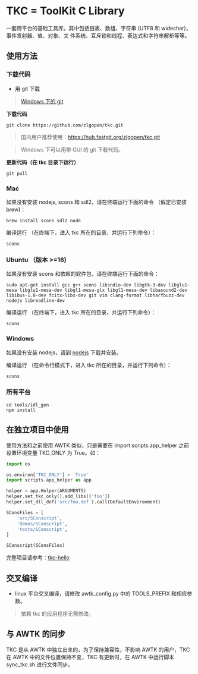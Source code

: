 # TKC = ToolKit C Library

一套跨平台的基础工具库。其中包括链表、数组、字符串 (UTF8 和 widechar)，事件发射器、值、对象、文
件系统、互斥锁和线程、表达式和字符串解析等等。

## 使用方法

### 下载代码

* 用 git 下载

> [Windows 下的 git](https://git-scm.com/download/win)

**下载代码**

```
git clone https://github.com/zlgopen/tkc.git
```

> 国内用户推荐使用：https://hub.fastgit.org/zlgopen/tkc.git

> Windows 下可以用带 GUI 的 git 下载代码。

**更新代码（在 tkc 目录下运行）**

```
git pull
```

### Mac

如果没有安装 nodejs, scons 和 sdl2，请在终端运行下面的命令 （假定已安装 brew)：

```
brew install scons sdl2 node
```

编译运行 （在终端下，进入 tkc 所在的目录，并运行下列命令）：

```
scons
```

### Ubuntu （版本 >=16)

如果没有安装 scons 和依赖的软件包，请在终端运行下面的命令：

```
sudo apt-get install gcc g++ scons libsndio-dev libgtk-3-dev libglu1-mesa libglu1-mesa-dev libgl1-mesa-glx libgl1-mesa-dev libasound2-dev libibus-1.0-dev fcitx-libs-dev git vim clang-format libharfbuzz-dev nodejs libreadline-dev
```

编译运行 （在终端下，进入 tkc 所在的目录，并运行下列命令）：

```
scons
```

### Windows

如果没有安装 nodejs，请到 [nodejs](https://nodejs.org/en/) 下载并安装。

编译运行 （在命令行模式下，进入 tkc 所在的目录，并运行下列命令）：

```
scons
```

### 所有平台

```
cd tools/idl_gen
npm install
```

## 在独立项目中使用

使用方法和之前使用 AWTK 类似，只是需要在 import scripts.app_helper 之前设置环境变量 TKC_ONLY 为 True。如：

```python
import os 

os.environ['TKC_ONLY'] = 'True'
import scripts.app_helper as app 

helper = app.Helper(ARGUMENTS)
helper.set_tkc_only().add_libs(['foo'])
helper.set_dll_def('src/foo.def').call(DefaultEnvironment)

SConsFiles = [ 
    'src/SConscript',
    'demos/SConscript',
    'tests/SConscript',
]

SConscript(SConsFiles)
```

完整项目请参考：[tkc-hello](https://github.com/zlgopen/tkc-hello)

## 交叉编译

* linux 平台交叉编译，请修改 awtk\_config.py 中的 TOOLS\_PREFIX 和相应参数。

> 依赖 tkc 的应用程序无需修改。

## 与 AWTK 的同步

TKC 是从 AWTK 中独立出来的，为了保持兼容性，不影响 AWTK 的用户，TKC 在 AWTK 中的文件位置保持不变，TKC 有更新时，在 AWTK 中运行脚本 sync_tkc.sh 进行文件同步。
